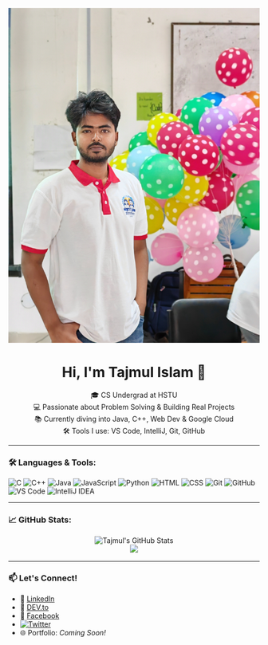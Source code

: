 <!-- Profile Image -->
<p align="center">
  <img src="https://github.com/tajmul-4u/tajmul-4u/blob/main/IMG_20250617_121537.jpg"
</p>
<h1 align="center">Hi, I'm Tajmul Islam 👋</h1>

<p align="center">
  🎓 CS Undergrad at HSTU <br>
  💻 Passionate about Problem Solving & Building Real Projects <br>
  📚 Currently diving into Java, C++, Web Dev & Google Cloud <br>
  🛠️ Tools I use: VS Code, IntelliJ, Git, GitHub <br>
</p>

---

### 🛠️ Languages & Tools:
![C](https://img.shields.io/badge/C-00599C?style=for-the-badge&logo=c&logoColor=white)
![C++](https://img.shields.io/badge/C++-00599C?style=for-the-badge&logo=c%2B%2B&logoColor=white)
![Java](https://img.shields.io/badge/Java-ED8B00?style=for-the-badge&logo=java&logoColor=white)
![JavaScript](https://img.shields.io/badge/JavaScript-F7DF1E?style=for-the-badge&logo=javascript&logoColor=black)
![Python](https://img.shields.io/badge/Python-3776AB?style=for-the-badge&logo=python&logoColor=white)
![HTML](https://img.shields.io/badge/HTML5-E34F26?style=for-the-badge&logo=html5&logoColor=white)
![CSS](https://img.shields.io/badge/CSS3-1572B6?style=for-the-badge&logo=css3&logoColor=white)
![Git](https://img.shields.io/badge/Git-F05032?style=for-the-badge&logo=git&logoColor=white)
![GitHub](https://img.shields.io/badge/GitHub-181717?style=for-the-badge&logo=github&logoColor=white)
![VS Code](https://img.shields.io/badge/VS_Code-007ACC?style=for-the-badge&logo=visual%20studio%20code&logoColor=white)
![IntelliJ IDEA](https://img.shields.io/badge/IntelliJ-000000?style=for-the-badge&logo=intellij-idea&logoColor=white)

---

### 📈 GitHub Stats:
<p align="center">
  <img src="https://github-readme-stats.vercel.app/api?username=tajmul-4u&show_icons=true&theme=tokyonight" alt="Tajmul's GitHub Stats" />
  <br>
  <img src="https://github-readme-streak-stats.herokuapp.com?user=tajmul-4u&theme=tokyonight&hide_border=true" />
</p>

---

### 📫 Let's Connect!
- 💼 [LinkedIn](https://linkedin.com/in/tajmul-islam4u)
- 📝 [DEV.to](https://dev.to/tajmul_islam_47)
- 👥 [Facebook](https://facebook.com/tajmulforeverAK47)
- [![Twitter](https://img.shields.io/badge/Twitter-%231DA1F2.svg?style=flat&logo=twitter&logoColor=white)](https://twitter.com/AK47Tajmul)
- 🌐 Portfolio: *Coming Soon!*


